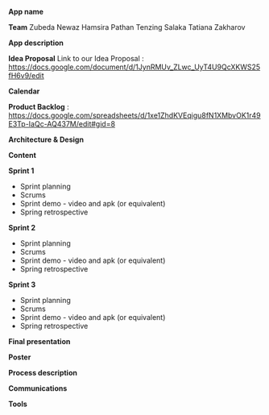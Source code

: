 **App name**

**Team** 
Zubeda Newaz
Hamsira Pathan
Tenzing Salaka
Tatiana Zakharov

**App description**

**Idea Proposal**
Link to our Idea Proposal : https://docs.google.com/document/d/1JynRMUv_ZLwc_UyT4U9QcXKWS25fH6v9/edit

**Calendar**

**Product Backlog** :  https://docs.google.com/spreadsheets/d/1xe1ZhdKVEqigu8fN1XMbvOK1r49E3Tp-IaQc-AQ437M/edit#gid=8

**Architecture & Design**

**Content**

**Sprint 1**

* Sprint planning
* Scrums
* Sprint demo - video and apk (or equivalent)
* Spring retrospective

**Sprint 2**

* Sprint planning
* Scrums
* Sprint demo - video and apk (or equivalent)
* Spring retrospective

**Sprint 3** 

* Sprint planning
* Scrums
* Sprint demo - video and apk (or equivalent)
* Spring retrospective

**Final presentation**

**Poster**

**Process description**

**Communications**

**Tools**
